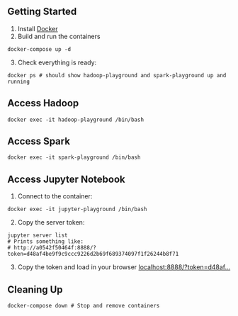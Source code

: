 ## Getting Started
1. Install [Docker](https://www.docker.com/get-started)
2.  Build and run the containers
```shell
docker-compose up -d
```
3. Check everything is ready:
```shell
docker ps # should show hadoop-playground and spark-playground up and running
```
## Access Hadoop
```shell
docker exec -it hadoop-playground /bin/bash
```


## Access Spark
```shell
docker exec -it spark-playground /bin/bash
```

## Access Jupyter Notebook

1. Connect to the container:
```shell
docker exec -it jupyter-playground /bin/bash
```

2. Copy the server token:
```shell
jupyter server list
# Prints something like:
# http://a0542f50464f:8888/?token=d48af4be9f9c9ccc9226d2b69f689374097f1f26244b8f71
```

3. Copy the token and load in your browser [localhost:8888/?token=d48af...]()
## Cleaning Up
```shell
docker-compose down # Stop and remove containers
```